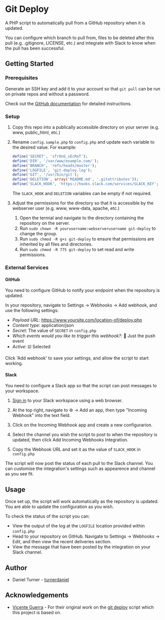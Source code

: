 # Git Deploy

A PHP script to automatically pull from a GitHub repository  when it is updated. 

You can configure which branch to pull from,  files to be deleted after this pull (e.g. .gitignore, LICENSE, etc.) and integrate with Slack to know when the pull has been successful. 

## Getting Started

### Prerequisites

Generate an SSH key and add it to your account so that `git pull` can be run on private repos and without a password.

Check out the [GitHub documentation](https://help.github.com/articles/generating-ssh-keys/) for detailed instructions.

### Setup

1. Copy this repo into a publically accessible directory on your server (e.g. www, public_html, etc.)

2. Rename `config.sample.php` to `config.php` and update each variable to the desired value. For example: 

    ```PHP
    define('SECRET', 'sTrOnG_sEcReT');
    define('DIR', '/var/www/example.com/');
    define('BRANCH', 'refs/heads/master');
    define('LOGFILE', 'git-deploy.log');
    define('GIT', '/usr/bin/git');
    define('DELETION', array('README.md', '.gitattributes'));
    define('SLACK_HOOK', 'https://hooks.slack.com/services/SLACK_KEY';
    ```

    The `SLACK_HOOK` and `DELETION` variables can be empty if not required.

3. Adjust the permissions for the directory so that it is accessible by the webserver user (e.g. www, www-data, apache, etc.)

    1. Open the termial and navigate to the directory containing  the repository on the server.
    2. Run `sudo chown -R yourusername:webserverusername git-deploy` to change the group. 
    3. Run `sudo chmod -R g+s git-deploy` to ensure that permissions are inherited by all files and directories.
    4. Run `sudo chmod -R 775 git-deploy` to set read and write permissions.

### External Services

#### GitHub

You need to configure GitHub to notify your endpoint when the repository is updated. 

In your repository, navigate to Settings &rarr; Webhooks &rarr; Add webhook, and use the following settings:

* *Payload URL*: https://www.yoursite.com/location-of/deploy.php
* *Content type*: application/json
* *Secret*: The value of `SECRET` in `config.php`
* *Which events would you like to trigger this webhook?*: :radio_button: Just the push event
* *Active*: :ballot_box_with_check: Selected

Click 'Add webhook' to save your settings, and allow the script to start working. 

#### Slack

You need to configure a Slack app so that the script can post messages to your workspace.

1. [Sign in](https://slack.com/signin) to your Slack workspace using a web browser.

2. At the top right, navigate to :gear: &rarr; Add an app, then type "Incoming Webhook" into the text field.

3. Click on the Incoming Webhook app and create a new configurarion.

4. Select the channel you wish the script to post to when the repository is updated, then click Add Incoming Webhooks Integration. 

5. Copy the Webhook URL and set it as the value of `SLACK_HOOK` in `config.php`

The script will now post the status of each pull to the Slack channel. You can customise the integration's settings such as appearence and channel as you see fit.  


## Usage

Once set up, the script will work automatically as the repository is updated. You are able to update the configuration as you wish.

To check the status of the script you can:
* View the output of the log at the `LOGFILE` location  provided within `config.php`
* Head to your repository on GitHub. Navigate to Settings &rarr; Webhooks &rarr; Edit, and then view the recent deliveries section. 
* View the message that have been posted by the integration on your Slack channel.

## Author

* Daniel Turner - [turnerdaniel](https://www.github.com/turnerdaniel)

## Acknowledgements

* [Vicente Guerra](https://www.github.com/vicenteguerra) - For their original work on the [git deploy](https://github.com/vicenteguerra/git-deploy) script which this project is based on.